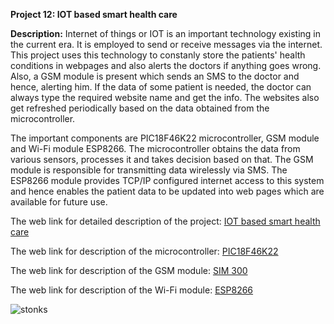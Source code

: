 __Project 12: IOT based smart health care__

__Description:__
Internet of things or IOT is an important technology existing in the current era. It is employed to send or receive messages via the internet. This project uses this technology to constanly store the patients' health conditions in webpages and also alerts the doctors if anything goes wrong. Also, a GSM module is present which sends an SMS to the doctor and hence, alerting him. If the data of some patient is needed, the doctor can always type the required website name and get the info. The websites also get refreshed periodically based on the data obtained from the microcontroller.

The important components are PIC18F46K22 microcontroller, GSM module and Wi-Fi module ESP8266. The microcontroller obtains the data from various sensors, processes it and takes decision based on that. The GSM module is responsible for transmitting data wirelessly via SMS. The ESP8266 module provides TCP/IP configured internet access to this system and hence enables the patient data to be updated into web pages which are available for future use.

The web link for detailed description of the project: [IOT based smart health care](https://ijritcc.org/download/1438757194.pdf)

The web link for description of the microcontroller: [PIC18F46K22](https://www.alldatasheet.com/view.jsp?Searchword=PIC18F46K22&sField=4)

The web link for description of the GSM module: [SIM 300](https://www.alldatasheet.com/view.jsp?Searchword=SIM300)

The web link for description of the Wi-Fi module: [ESP8266](https://components101.com/wireless/esp8266-pinout-configuration-features-datasheet)

![stonks](https://media3.giphy.com/media/YnkMcHgNIMW4Yfmjxr/giphy.gif)
